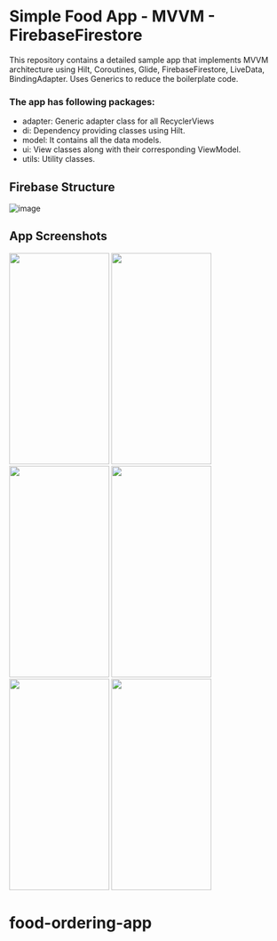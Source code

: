 # Simple Food App - MVVM - FirebaseFirestore

This repository contains a detailed sample app that implements MVVM architecture using Hilt, Coroutines, Glide, FirebaseFirestore, LiveData, BindingAdapter. Uses Generics to reduce the boilerplate code.

### The app has following packages: ###
* adapter: Generic adapter class for all RecyclerViews 
* di: Dependency providing classes using Hilt.
* model: It contains all the data models.
* ui: View classes along with their corresponding ViewModel.
* utils: Utility classes.


## Firebase Structure ##

![image](https://user-images.githubusercontent.com/48989136/175788362-38d51161-b3b2-4b62-9660-6226837b78ba.png)



## App Screenshots ##

<img src="https://user-images.githubusercontent.com/48989136/165623604-7f1d5ad7-c731-4a3f-bc30-cb561b2d2112.jpg" width="180" height="380"> <img src="https://user-images.githubusercontent.com/48989136/165623134-8a569779-dbd5-49e8-b541-05b209ca105a.jpg" width="180" height="380"> <img src="https://user-images.githubusercontent.com/48989136/165623773-04531291-73f8-49dd-9557-a20bd8b89467.jpg" width="180" height="380">
<img src="https://user-images.githubusercontent.com/48989136/165623900-0f7822b3-1e77-47f2-adfc-c8dcf783246b.jpg" width="180" height="380">
<img src="https://user-images.githubusercontent.com/48989136/165623909-60d9cc11-2646-49e6-b34c-4981ec2184fa.jpg" width="180" height="380">
<img src="https://user-images.githubusercontent.com/48989136/165623916-57f8a27d-2f91-4e6e-9245-00d191dfceff.jpg" width="180" height="380">

# food-ordering-app
